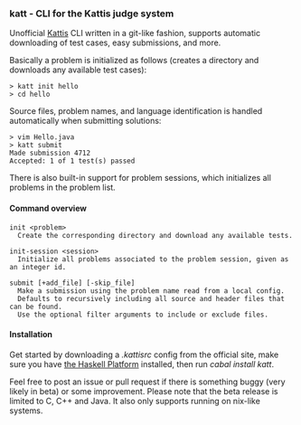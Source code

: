 ### katt - CLI for the Kattis judge system

Unofficial [Kattis](https://kth.kattis.scrool.se) CLI written in a git-like fashion, supports automatic
downloading of test cases, easy submissions, and more.

Basically a problem is initialized as follows
(creates a directory and downloads any available test cases):

    > katt init hello
    > cd hello

Source files, problem names, and language identification is handled 
automatically when submitting solutions:

    > vim Hello.java
    > katt submit
    Made submission 4712
    Accepted: 1 of 1 test(s) passed

There is also built-in support for problem sessions,
which initializes all problems in the problem list.

#### Command overview

    init <problem>
      Create the corresponding directory and download any available tests.

    init-session <session>
      Initialize all problems associated to the problem session, given as an integer id.

    submit [+add_file] [-skip_file]
      Make a submission using the problem name read from a local config.
      Defaults to recursively including all source and header files that can be found.
      Use the optional filter arguments to include or exclude files.


#### Installation

Get started by downloading a *.kattisrc* config from
the official site, make sure you have 
[the Haskell Platform](http://www.haskell.org/platform/) 
installed, then run *cabal install katt*.

Feel free to post an issue or pull request if there is something
buggy (very likely in beta) or some improvement.
Please note that the beta release is limited to C, C++ and Java.
It also only supports running on nix-like systems.
